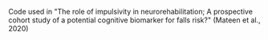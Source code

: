 Code used in "The role of impulsivity in neurorehabilitation; A prospective cohort study of a potential cognitive biomarker for falls risk?" (Mateen et al., 2020)
